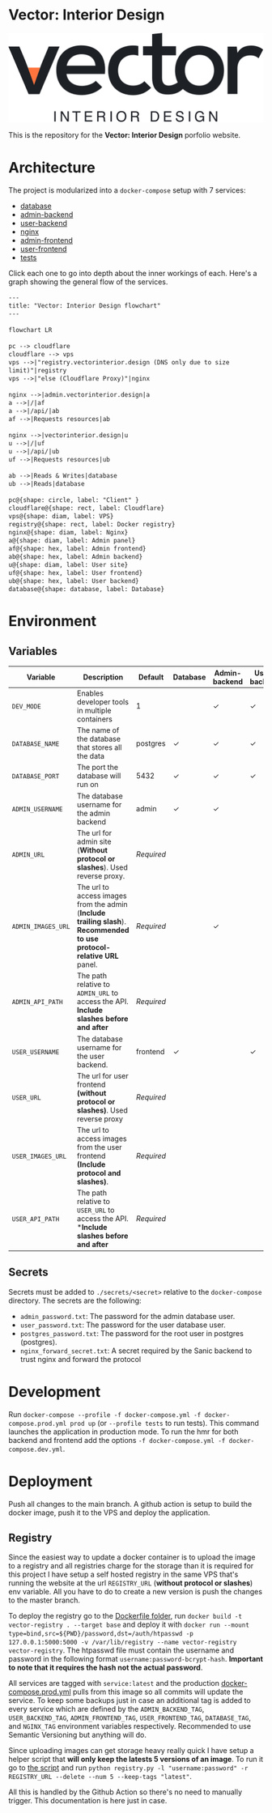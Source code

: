 # Vector: Interior Design

![Vector: Interior Design](/images/logo.png)

This is the repository for the **Vector: Interior Design** porfolio website.

# Architecture

The project is modularized into a `docker-compose` setup with 7 services:

- [database](/database/)
- [admin-backend](/backend/src/admin/)
- [user-backend](/backend/src/user/)
- [nginx](/nginx/)
- [admin-frontend](/frontend/admin/)
- [user-frontend](/frontend/user/)
- [tests](/backend/tests/)

Click each one to go into depth about the inner workings of each. Here's a graph showing the general flow of the services.

```mermaid
---
title: "Vector: Interior Design flowchart"
---

flowchart LR

pc --> cloudflare
cloudflare --> vps
vps -->|"registry.vectorinterior.design (DNS only due to size limit)"|registry
vps -->|"else (Cloudflare Proxy)"|nginx

nginx -->|admin.vectorinterior.design|a
a -->|/|af
a -->|/api/|ab
af -->|Requests resources|ab

nginx -->|vectorinterior.design|u
u -->|/|uf
u -->|/api/|ub
uf -->|Requests resources|ub

ab -->|Reads & Writes|database
ub -->|Reads|database

pc@{shape: circle, label: "Client" }
cloudflare@{shape: rect, label: Cloudflare}
vps@{shape: diam, label: VPS}
registry@{shape: rect, label: Docker registry}
nginx@{shape: diam, label: Nginx}
a@{shape: diam, label: Admin panel}
af@{shape: hex, label: Admin frontend}
ab@{shape: hex, label: Admin backend}
u@{shape: diam, label: User site}
uf@{shape: hex, label: User frontend}
ub@{shape: hex, label: User backend}
database@{shape: database, label: Database}
```

# Environment

## Variables

| Variable           | Description                                                                                                               | Default    | Database | Admin-backend | User-backend | nginx | Admin-frontend | User-frontend | Tests |
| ------------------ | ------------------------------------------------------------------------------------------------------------------------- | ---------- | -------- | ------------- | ------------ | ----- | -------------- | ------------- | ----- |
| `DEV_MODE`         | Enables developer tools in multiple containers                                                                            | 1          |          | ✓             | ✓            | ✓     |                |               |       |
| `DATABASE_NAME`    | The name of the database that stores all the data                                                                         | postgres   | ✓        | ✓             | ✓            |       |                |               | ✓     |
| `DATABASE_PORT`    | The port the database will run on                                                                                         | 5432       | ✓        | ✓             | ✓            |       |                |               | ✓     |
| `ADMIN_USERNAME`   | The database username for the admin backend                                                                               | admin      | ✓        | ✓             |              |       |                |               |       |
| `ADMIN_URL`        | The url for admin site (**Without protocol or slashes**). Used reverse proxy.                                             | *Required* |          |               |              | ✓     |                |               |       |
| `ADMIN_IMAGES_URL` | The url to access images from the admin (**Include trailing slash**). **Recommended to use protocol-relative URL** panel. | *Required* |          | ✓             |              |       |                |               |       |
| `ADMIN_API_PATH`   | The path relative to `ADMIN_URL` to access the API. **Include slashes before and after**                                  | *Required* |          |               |              | ✓     | ✓              |               |       |
| `USER_USERNAME`    | The database username for the user backend.                                                                               | frontend   | ✓        |               | ✓            |       |                |               |       |
| `USER_URL`         | The url for user frontend **(without protocol or slashes)**. Used reverse proxy                                           | *Required* |          |               |              | ✓     | ✓              |               |       |
| `USER_IMAGES_URL`  | The url to access images from the user frontend **(Include protocol and slashes)**.                                       | *Required* |          |               |              |       |                | ✓             |       |
| `USER_API_PATH`    | The path relative to `USER_URL` to access the API. ***Include slashes before and after**                                  | *Required* |          |               |              | ✓     |                | ✓             |

## Secrets

Secrets must be added to `./secrets/<secret>` relative to the `docker-compose` directory. The secrets are the following:

- `admin_password.txt`: The password for the admin database user.
- `user_password.txt`: The password for the user database user.
- `postgres_password.txt`: The password for the root user in postgres (postgres).
- `nginx_forward_secret.txt`: A secret required by the Sanic backend to trust nginx and forward the protocol

# Development

Run `docker-compose --profile -f docker-compose.yml -f docker-compose.prod.yml prod up` (or `--profile tests` to run tests). This command launches the application in production mode. To run the hmr for both backend and frontend add the options `-f docker-compose.yml -f docker-compose.dev.yml`.

# Deployment

Push all changes to the main branch. A github action is setup to build the docker image, push it to the VPS and deploy the application.

## Registry

Since the easiest way to update a docker container is to upload the image to a registry and all registries charge for the storage than it is required for this project I have setup a self hosted registry in the same VPS that's running the website at the url `REGISTRY_URL` (**without protocol or slashes**) env variable. All you have to do to create a new version is push the changes to the master branch.

To deploy the registry go to the [Dockerfile folder](/registry/Dockerfile), run `docker build -t vector-registry . --target base` and deploy it with `docker run --mount type=bind,src=${PWD}/password,dst=/auth/htpasswd -p 127.0.0.1:5000:5000 -v /var/lib/registry --name vector-registry vector-registry`. The htpasswd file must contain the username and password in the following format `username:password-bcrypt-hash`. **Important to note that it requires the hash not the actual password**.

All services are tagged with `service:latest` and the production [docker-compose.prod.yml](/docker-compose.prod.yml) pulls from this image so all commits will update the service. To keep some backups just in case an additional tag is added to every service which are defined by the `ADMIN_BACKEND_TAG`, `USER_BACKEND_TAG`, `ADMIN_FRONTEND_TAG`, `USER_FRONTEND_TAG`, `DATABASE_TAG`, and `NGINX_TAG` environment variables respectively. Recommended to use Semantic Versioning but anything will do.

Since uploading images can get storage heavy really quick I have setup a helper script that **will only keep the latests 5 versions of an image**. To run it go to [the script](/registry/cleanup/registry.py) and run `python registry.py -l "username:password" -r REGISTRY_URL --delete --num 5 --keep-tags "latest"`.

All this is handled by the Github Action so there's no need to manually trigger. This documentation is here just in case.
